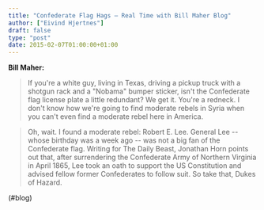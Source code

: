 ```yaml
---
title: "Confederate Flag Hags — Real Time with Bill Maher Blog"
author: ["Eivind Hjertnes"]
draft: false
type: "post"
date: 2015-02-07T01:00:00+01:00
---
```


**Bill Maher:**

> If you're a white guy, living in Texas, driving a pickup truck with a
> shotgun rack and a "Nobama" bumper sticker, isn't the Confederate flag
> license plate a little redundant? We get it. You're a redneck. I don't
> know how we're going to find moderate rebels in Syria when you can't
> even find a moderate rebel here in America.

<!--quoteend-->

> Oh, wait. I found a moderate rebel: Robert E. Lee. General Lee --
> whose birthday was a week ago -- was not a big fan of the Confederate
> flag. Writing for The Daily Beast, Jonathan Horn points out that,
> after surrendering the Confederate Army of Northern Virginia in April
> 1865, Lee took an oath to support the US Constitution and advised
> fellow former Confederates to follow suit. So take that, Dukes of
> Hazard.

(#blog)
